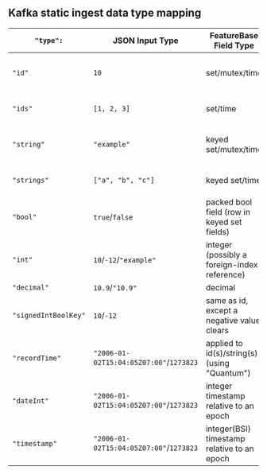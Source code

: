 ## Kafka static ingest data type mapping

| `"type":` | JSON Input Type | FeatureBase Field Type | Config Options |
|---|---|---|---|
| `"id"` | `10` | set/mutex/time | `"Mutex"`, `"Quantum"`, `"TTL"`, `"CacheConfig"` |
| `"ids"` | `[1, 2, 3]` | set/time | `"Quantum"`, `"TTL"`, `"CacheConfig"` |
| `"string"` | `"example"` | keyed set/mutex/time | `"Mutex"`, `"Quantum"`, `"TTL"`, `"CacheConfig"` |
| `"strings"` | `["a", "b", "c"]` | keyed set/time | `"Quantum"`, `"TTL"`, `"CacheConfig"` |
| `"bool"` | `true`/`false` | packed bool field (row in keyed set fields) | None |
| `"int"` | `10`/`-12`/`"example"` | integer (possibly a foreign-index reference) | `"Min"`, `"Max"`, `"ForeignIndex"` |
| `"decimal"` | `10.9`/`"10.9"` | decimal | `"Scale"` |
| `"signedIntBoolKey"` | `10`/`-12` | same as id, except a negative value clears | None |
| `"recordTime"` | `"2006-01-02T15:04:05Z07:00"`/`1273823` | applied to id(s)/string(s) (using "Quantum") | `"Layout"`, `"Epoch"` , `"Unit"` |
| `"dateInt"` | `"2006-01-02T15:04:05Z07:00"`/`1273823` | integer timestamp relative to an epoch | `"Layout"`, `"Epoch"`, `"Unit"`, `"CustomUnit"` |
| `"timestamp"` | `"2006-01-02T15:04:05Z07:00"`/`1273823` | integer(BSI) timestamp relative to an epoch | `"Granularity"`, `"Layout"`, `"Epoch"`, `"Unit"` |
